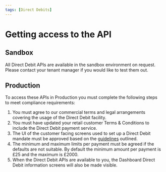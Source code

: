 ```yaml
---
tags: [Direct Debits]
---
```


# Getting access to the API

## Sandbox

All Direct Debit APIs are available in the sandbox environment on request. Please contact your tenant manager if you would like to test them out.

## Production

To access these APIs in Production you must complete the following steps to meet compliance requirements:

1. You must agree to our commercial terms and legal arrangements covering the usage of the Direct Debit facility.
2. You must have updated your retail customer Terms & Conditions to include the Direct Debit payment service.
3. The UI of the customer facing screens used to set up a Direct Debit mandate must be approved based on the  [guidelines](./UI-Guidelines.md) outlined.
4. The minimum and maximum limits per payment must be agreed if the defaults are not suitable. By default the minimum amount per payment is £25 and the maximum is £2000.
5. When the Direct Debit APIs are available to you, the Dashboard Direct Debit information screens will also be made visible.
